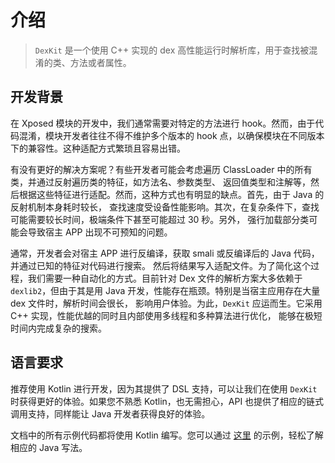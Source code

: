 # 介绍

> `DexKit` 是一个使用 C++ 实现的 dex 高性能运行时解析库，用于查找被混淆的类、方法或者属性。

## 开发背景

在 Xposed 模块的开发中，我们通常需要对特定的方法进行 hook。然而，由于代码混淆，模块开发者往往不得不维护多个版本的
hook 点，以确保模块在不同版本下的兼容性。这种适配方式繁琐且容易出错。

有没有更好的解决方案呢？有些开发者可能会考虑遍历 ClassLoader 中的所有类，并通过反射遍历类的特征，如方法名、参数类型、
返回值类型和注解等，然后根据这些特征进行适配。然而，这种方式也有明显的缺点。首先，由于 Java 的反射机制本身耗时较长，
查找速度受设备性能影响。其次，在复杂条件下，查找可能需要较长时间，极端条件下甚至可能超过 30 秒。另外，
强行加载部分类可能会导致宿主 APP 出现不可预知的问题。

通常，开发者会对宿主 APP 进行反编译，获取 smali 或反编译后的 Java 代码，并通过已知的特征对代码进行搜索。
然后将结果写入适配文件。为了简化这个过程，我们需要一种自动化的方式。目前针对 Dex 文件的解析方案大多依赖于
`dexlib2`，但由于其是用 Java 开发，性能存在瓶颈。特别是当宿主应用存在大量 dex 文件时，解析时间会很长，
影响用户体验。为此，`DexKit` 应运而生。它采用 C++ 实现，性能优越的同时且内部使用多线程和多种算法进行优化，
能够在极短时间内完成复杂的搜索。

## 语言要求

推荐使用 Kotlin 进行开发，因为其提供了 DSL 支持，可以让我们在使用 `DexKit` 时获得更好的体验。如果您不熟悉
Kotlin，也无需担心，API 也提供了相应的链式调用支持，同样能让 Java 开发者获得良好的体验。

文档中的所有示例代码都将使用 Kotlin 编写。您可以通过 [这里](/DexKit/zh-cn/) 的示例，轻松了解相应的
Java 写法。

